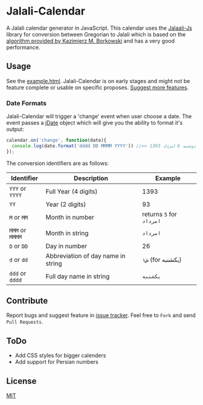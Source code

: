 Jalali-Calendar
===============

A Jalali calendar generator in JavaScript. This calendar uses the [Jalaali-Js](https://raw.githubusercontent.com/jalaali/jalaali-js) library for conversion between Gregorian to Jalali which is based on the [algorithm provided by Kazimierz M. Borkowski](http://www.astro.uni.torun.pl/~kb/Papers/EMP/PersianC-EMP.htm) and has a very good performance.

## Usage

See the [example.html](https://github.com/arashm/Jalali-Calendar/blob/master/example.html). Jalali-Calendar is on early stages and might not be feature complete or usable on specific proposes. [Suggest more features](https://github.com/arashm/Jalali-Calendar/issues).

### Date Formats

Jalali-Calendar will trigger a 'change' event when user choose a date. The event passes a [jDate](https://github.com/arashm/Jalali-Calendar/blob/master/lib/jdate.js) object which will give you the ability to format it's output:

```javascript
calendar.on('change', function(date){
  console.log(date.format('dddd DD MMMM YYYY')) //=> دوشنبه 6 امرداد 1393
});
```

The conversion identifiers are as follows:


| Identifier        | Description           | Example  |
| ------------- | ------------- | ---------- |
| `YYY` or `YYYY`      | Full Year (4 digits) | 1393 |
| `YY`      | Year (2 digits)      |   93 |
| `M` or `MM` | Month in number      |  returns `5` for `امرداد`   |
| `MMM` or `MMMM` | Month in string | `امرداد` |
| `D` or `DD` | Day in number | 26 |
| `d` or `dd` | Abbreviation of day name in string | `۱ش` (for یکشنبه) |
| `ddd` or `dddd` | Full day name in string | `یکشنبه` |

## Contribute

Report bugs and suggest feature in [issue tracker](https://github.com/arashm/Jalali-Calendar/issues). Feel free to `Fork` and send `Pull Requests`.

## ToDo
* Add CSS styles for bigger calenders
* Add support for Persian numbers

## License

[MIT](https://github.com/arashm/Jalali-Calendar/blob/master/LICENSE)
